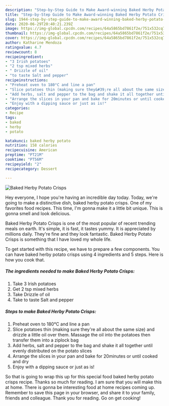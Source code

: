 ```yaml
---
description: "Step-by-Step Guide to Make Award-winning Baked Herby Potato Crisps"
title: "Step-by-Step Guide to Make Award-winning Baked Herby Potato Crisps"
slug: 1944-step-by-step-guide-to-make-award-winning-baked-herby-potato-crisps
date: 2020-06-29T20:40:21.239Z
image: https://img-global.cpcdn.com/recipes/64a5865bd7861f2e/751x532cq70/baked-herby-potato-crisps-recipe-main-photo.jpg
thumbnail: https://img-global.cpcdn.com/recipes/64a5865bd7861f2e/751x532cq70/baked-herby-potato-crisps-recipe-main-photo.jpg
cover: https://img-global.cpcdn.com/recipes/64a5865bd7861f2e/751x532cq70/baked-herby-potato-crisps-recipe-main-photo.jpg
author: Katharine Mendoza
ratingvalue: 4.7
reviewcount: 8
recipeingredient:
- "3 Irish potatoes"
- "2 tsp mixed herbs"
- " Drizzle of oil"
- "to taste Salt and pepper"
recipeinstructions:
- "Preheat oven to 180°C and line a pan"
- "Slice potatoes thin (making sure they&#39;re all about the same size) and drizzle a little oil over them. Massage the oil into the potatoes then transfer them into a ziplock bag"
- "Add herbs, salt and pepper to the bag and shake it all together until evenly distributed on the potato slices"
- "Arrange the slices in your pan and bake for 20minutes or until cooked and dry"
- "Enjoy with a dipping sauce or just as is!"
categories:
- Recipe
tags:
- baked
- herby
- potato

katakunci: baked herby potato 
nutrition: 158 calories
recipecuisine: American
preptime: "PT21M"
cooktime: "PT56M"
recipeyield: "2"
recipecategory: Dessert

---
```



![Baked Herby Potato Crisps](https://img-global.cpcdn.com/recipes/64a5865bd7861f2e/751x532cq70/baked-herby-potato-crisps-recipe-main-photo.jpg)

Hey everyone, I hope you're having an incredible day today. Today, we're going to make a distinctive dish, baked herby potato crisps. One of my favorites food recipes. This time, I'm gonna make it a little bit unique. This is gonna smell and look delicious.

Baked Herby Potato Crisps is one of the most popular of recent trending meals on earth. It's simple, it is fast, it tastes yummy. It is appreciated by millions daily. They're fine and they look fantastic. Baked Herby Potato Crisps is something that I have loved my whole life.




To get started with this recipe, we have to prepare a few components. You can have baked herby potato crisps using 4 ingredients and 5 steps. Here is how you cook that.

<!--inarticleads1-->

##### The ingredients needed to make Baked Herby Potato Crisps:

1. Take 3 Irish potatoes
1. Get 2 tsp mixed herbs
1. Take  Drizzle of oil
1. Take to taste Salt and pepper




<!--inarticleads2-->

##### Steps to make Baked Herby Potato Crisps:

1. Preheat oven to 180°C and line a pan
1. Slice potatoes thin (making sure they&#39;re all about the same size) and drizzle a little oil over them. Massage the oil into the potatoes then transfer them into a ziplock bag
1. Add herbs, salt and pepper to the bag and shake it all together until evenly distributed on the potato slices
1. Arrange the slices in your pan and bake for 20minutes or until cooked and dry
1. Enjoy with a dipping sauce or just as is!




So that is going to wrap this up for this special food baked herby potato crisps recipe. Thanks so much for reading. I am sure that you will make this at home. There is gonna be interesting food at home recipes coming up. Remember to save this page in your browser, and share it to your family, friends and colleague. Thank you for reading. Go on get cooking!
